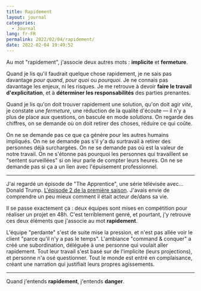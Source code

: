 ```yaml
---
title: Rapidement
layout: journal
categories:
  - Journal
lang: fr-FR
permalink: 2022/02/04/rapidement/
date: 2022-02-04 19:49:52
---
```


Au mot "rapidement", j'associe deux autres mots : **implicite** et **fermeture**.

Quand je lis qu'il faudrait quelque chose rapidement, je ne sais pas davantage *pour quand*, *pour quoi* ou *pourquoi*. Je ne connais pas davantage les enjeux, ni les risques. Je me retrouve à devoir **faire le travail d'explicitation**, et à **déterminer les responsabilités** des parties prenantes.

Quand je lis qu'on doit trouver rapidement une solution, qu'on doit agir _vite_, je constate une _fermeture_, une réduction de la qualité d'écoute — il n'y a plus de place aux questions, on bascule en mode _solutions_. On regarde des chiffres, on se demande où on doit retirer des choses, réduire ce qui coûte.

On ne se demande pas ce que ça génère pour les autres humains impliqués. On ne se demande pas s'il y'a du surtravail à retirer des personnes déjà surchargées. On ne se demande pas où est la valeur de notre travail. On ne s'étonne pas pourquoi les personnes qui travaillent se "sentent surveillées" si on leur parle de compter leurs heures. On ne se demande pas si ça a un lien avec l'épuisement professionnel.

---

J'ai regardé un épisode de "The Apprentice", une série télévisée avec… Donald Trump. [L'épisode 2 de la première saison](https://www.dailymotion.com/video/x74w1m1). J'avais envie de comprendre un peu mieux comment il était acteur de/dans sa vie.

Il se passe exactement ça : deux équipes sont mises en compétition pour réaliser un projet en 48h. C'est terriblement genré, et pourtant, j'y retrouve ces deux éléments que j'associe au mot **rapidement**.

L'équipe "perdante" s'est de suite mise la pression, et n'est pas allée voir le client "parce qu'il n'y a pas le temps". L'ambiance "command & conquer" a créé une subordination, déléguée à une personne qui voulait aller rapidement. Tout leur travail s'est basé sur de l'implicite (leurs projections), et personne n'a osé questionner. Tout le monde est entré en complaisance, créant une narration qui justifiait leurs propres agissements.

---

Quand j'entends **rapidement**, j'entends **danger**.